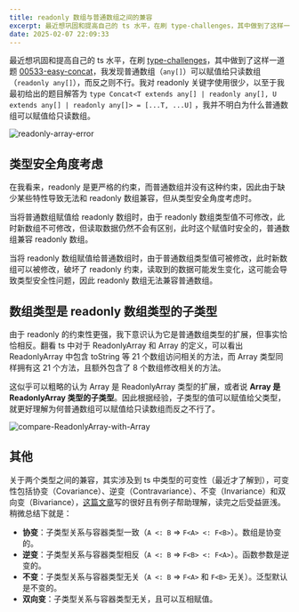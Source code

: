 ```yaml
---
title: readonly 数组与普通数组之间的兼容
excerpt: 最近想巩固和提高自己的 ts 水平，在刷 type-challenges，其中做到了这样一道题 00533-easy-concat，我发现普通数组（`any[]`）可以赋值给只读数组（`readonly any[]`），而反之则不行。
date: 2025-02-07 22:09:33
---
```


最近想巩固和提高自己的 ts 水平，在刷 [type-challenges](https://github.com/type-challenges/type-challenges)，其中做到了这样一道题 [00533-easy-concat](https://github.com/type-challenges/type-challenges/blob/main/questions/00533-easy-concat/README.zh-CN.md)，我发现普通数组（`any[]`）可以赋值给只读数组（`readonly any[]`），而反之则不行。我对 readonly 关键字使用很少，以至于我最初给出的题目解答为 `type Concat<T extends any[] | readonly any[], U extends any[] | readonly any[]> = [...T, ...U]` ，我并不明白为什么普通数组可以赋值给只读数组。

![readonly-array-error](/post/readonly-array-error.png)

## 类型安全角度考虑

在我看来，readonly 是更严格的约束，而普通数组并没有这种约束，因此由于缺少某些特性导致无法和 readonly 数组兼容，但从类型安全角度考虑时。

当将普通数组赋值给 readonly 数组时，由于 readonly 数组类型值不可修改，此时新数组不可修改，但读取数据仍然不会有区别，此时这个赋值时安全的，普通数组兼容 readonly 数组。

当将 readonly 数组赋值给普通数组时，由于普通数组类型值可被修改，此时新数组可以被修改，破坏了 readonly 约束，读取到的数据可能发生变化，这可能会导致类型安全性问题，因此 readonly 数组无法兼容普通数组。

## 数组类型是 readonly 数组类型的子类型

由于 readonly 的约束性更强，我下意识认为它是普通数组类型的扩展，但事实恰恰相反。翻看 ts 中对于 ReadonlyArray 和 Array 的定义，可以看出 ReadonlyArray 中包含 toString 等 21 个数组访问相关的方法，而 Array 类型同样拥有这 21 个方法，且额外包含了 8 个数组修改相关的方法。

这似乎可以粗略的认为 Array 是 ReadonlyArray 类型的扩展，或者说 **Array 是 ReadonlyArray 类型的子类型**。因此根据经验，子类型的值可以赋值给父类型，就更好理解为何普通数组可以赋值给只读数组而反之不行了。

![compare-ReadonlyArray-with-Array](/post/compare-ReadonlyArray-with-Array.png)

## 其他

关于两个类型之间的兼容，其实涉及到 ts 中类型的可变性（最近才了解到），可变性包括协变（Covariance）、逆变（Contravariance）、不变（Invariance）和双向变（Bivariance），[这篇文章](https://juejin.cn/post/6844904166536527880)写的很好且有例子帮助理解，读完之后受益匪浅。稍微总结下就是：

- **协变**：子类型关系与容器类型一致（`A <: B` ⇒ `F<A> <: F<B>`）。数组是协变的。
- **逆变**：子类型关系与容器类型相反（`A <: B` ⇒ `F<B> <: F<A>`）。函数参数是逆变的。
- **不变**：子类型关系与容器类型无关（`A <: B` ⇒ `F<A>` 和 `F<B>` 无关）。泛型默认是不变的。
- **双向变**：子类型关系与容器类型无关，且可以互相赋值。
